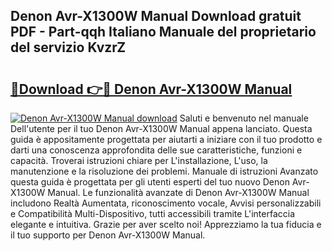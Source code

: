 ## Denon Avr-X1300W Manual Download gratuit PDF - Part-qqh Italiano Manuale del proprietario del servizio KvzrZ

# <h2><a href="http://dfevg68.blite.top/?on=Denon+Avr-X1300W+Manual">🔗Download 👉🔴 Denon Avr-X1300W Manual</a></h2>

[![Denon Avr-X1300W Manual download](https://i.imgur.com/lujVjoI.png)](http://dfevg68.blite.top/?on=Denon+Avr-X1300W+Manual)
Saluti e benvenuto nel manuale Dell'utente per il tuo Denon Avr-X1300W Manual appena lanciato. Questa guida è appositamente progettata per aiutarti a iniziare con il tuo prodotto e darti una conoscenza approfondita delle sue caratteristiche, funzioni e capacità. Troverai istruzioni chiare per L'installazione, L'uso, la manutenzione e la risoluzione dei problemi. Manuale di istruzioni Avanzato questa guida è progettata per gli utenti esperti del tuo nuovo Denon Avr-X1300W Manual. Le funzionalità avanzate di Denon Avr-X1300W Manual includono Realtà Aumentata, riconoscimento vocale, Avvisi personalizzabili e Compatibilità Multi-Dispositivo, tutti accessibili tramite L'interfaccia elegante e intuitiva. Grazie per aver scelto noi! Apprezziamo la tua fiducia e il tuo supporto per Denon Avr-X1300W Manual.
